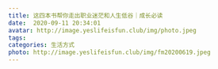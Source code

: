 ```yaml
---
title: 这四本书帮你走出职业迷茫和人生低谷｜成长必读
date:  2020-09-11 20:34:01
avatar: http://image.yeslifeisfun.club/img/photo.jpeg
tags: 
categories: 生活方式
photo: http://image.yeslifeisfun.club/img/fm20200619.jpeg
---
```


